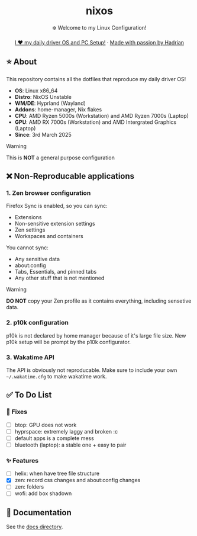<div align="center">
  <h1 align="center">nixos</h3>
  <p align="center">
    ❄️ Welcome to my Linux Configuration! 
    <br />
    <br />
    <a href="https://hadrian.cc">I ❤️ my daily driver OS and PC Setup!</a>
    ·
    <a href="https://hadrian.cc">Made with passion by Hadrian</a>
  </p>
</div>

## ⭐ About
This repository contains all the dotfiles that reproduce my daily driver OS!
- **OS**: Linux x86_64
- **Distro**: NixOS Unstable
- **WM/DE**: Hyprland (Wayland)
- **Addons**: home-manager, Nix flakes
- **CPU**: AMD Ryzen 5000s (Workstation) and AMD Ryzen 7000s (Laptop)
- **GPU**: AMD RX 7000s (Workstation) and AMD Intergrated Graphics (Laptop)
- **Since**: 3rd March 2025

> [!WARNING]  
> This is **NOT** a general purpose configuration

## ❌ Non-Reproducable applications
### 1. Zen browser configuration 
Firefox Sync is enabled, so you can sync:
  - Extensions
  - Non-sensitive extension settings
  - Zen settings
  - Workspaces and containers

You cannot sync:
  - Any sensitive data
  - about:config
  - Tabs, Essentials, and pinned tabs
  - Any other stuff that is not mentioned

> [!WARNING]
> **DO NOT** copy your Zen profile as it contains everything, including sensetive data.

### 2. p10k configuration
p10k is not declared by home manager because of it's large file size. New p10k setup will be prompt by the p10k configurator.

### 3. Wakatime API
The API is obviously not reproducable. Make sure to include your own `~/.wakatime.cfg` to make wakatime work. 

## ✅ To Do List
### 🚧 Fixes
- [ ] btop: GPU does not work
- [ ] hyprspace: extremely laggy and broken :c
- [ ] default apps is a complete mess
- [ ] bluetooth (laptop): a stable one + easy to pair

### ✨ Features
- [ ] helix: when have tree file structure
- [x] zen: record css changes and about:config changes
- [ ] zen: folders
- [ ] wofi: add box shadown

## 📑 Documentation
See the [docs directory](docs).

